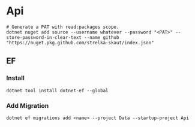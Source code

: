 # Api

```
# Generate a PAT with read:packages scope.
dotnet nuget add source --username whatever --password "<PAT>" --store-password-in-clear-text --name github "https://nuget.pkg.github.com/strelka-skaut/index.json"
```

## EF

### Install

```
dotnet tool install dotnet-ef --global
```

### Add Migration

```
dotnet ef migrations add <name> --project Data --startup-project Api
```
